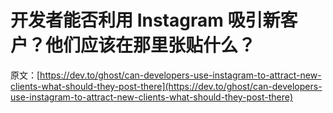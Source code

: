 # 开发者能否利用 Instagram 吸引新客户？他们应该在那里张贴什么？

原文：[https://dev.to/ghost/can-developers-use-instagram-to-attract-new-clients-what-should-they-post-there](https://dev.to/ghost/can-developers-use-instagram-to-attract-new-clients-what-should-they-post-there)